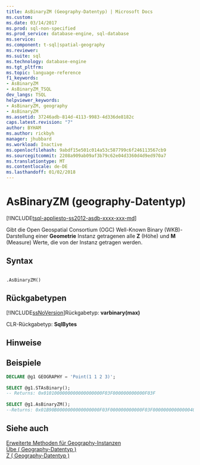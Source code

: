 ```yaml
---
title: AsBinaryZM (Geography-Datentyp) | Microsoft Docs
ms.custom: 
ms.date: 03/14/2017
ms.prod: sql-non-specified
ms.prod_service: database-engine, sql-database
ms.service: 
ms.component: t-sql|spatial-geography
ms.reviewer: 
ms.suite: sql
ms.technology: database-engine
ms.tgt_pltfrm: 
ms.topic: language-reference
f1_keywords:
- AsBinaryZM
- AsBinaryZM_TSQL
dev_langs: TSQL
helpviewer_keywords:
- AsBinaryZM, geography
- AsBinaryZM
ms.assetid: 37246adb-814d-4113-9983-4d336de8182c
caps.latest.revision: "7"
author: BYHAM
ms.author: rickbyh
manager: jhubbard
ms.workload: Inactive
ms.openlocfilehash: 9abdf15e501c014a53c587799c6f246113567cb9
ms.sourcegitcommit: 2208a909ab09af3b79c62e04d3360d4d9ed970a7
ms.translationtype: MT
ms.contentlocale: de-DE
ms.lasthandoff: 01/02/2018
---
```

# <a name="asbinaryzm-geography-data-type"></a>AsBinaryZM (geography-Datentyp)
[!INCLUDE[tsql-appliesto-ss2012-asdb-xxxx-xxx-md](../../includes/tsql-appliesto-ss2012-asdb-xxxx-xxx-md.md)]

  Gibt die Open Geospatial Consortium (OGC) Well-Known Binary (WKB)-Darstellung einer **Geometrie** Instanz getragenen alle **Z** (Höhe) und **M** (Measure) Werte, die von der Instanz getragen werden.  
  
## <a name="syntax"></a>Syntax  
  
```  
  
.AsBinaryZM()  
```  
  
## <a name="return-types"></a>Rückgabetypen  
 [!INCLUDE[ssNoVersion](../../includes/ssnoversion-md.md)]Rückgabetyp: **varbinary(max)**  
  
 CLR-Rückgabetyp: **SqlBytes**  
  
## <a name="remarks"></a>Hinweise  
  
## <a name="examples"></a>Beispiele  
  
```sql  
DECLARE @g1 GEOGRAPHY = 'Point(1 1 2 3)';  
  
SELECT @g1.STAsBinary();  
-- Returns: 0x0101000000000000000000F03F000000000000F03F  
  
SELECT @g1.AsBinaryZM();  
--Returns: 0x01B90B0000000000000000F03F000000000000F03F00000000000000400000000000000840  
```  
  
## <a name="see-also"></a>Siehe auch  
 [Erweiterte Methoden für Geography-Instanzen](../../t-sql/spatial-geography/extended-methods-on-geography-instances.md)   
 [Übe &#40; Geography-Datentyp &#41;](../../t-sql/spatial-geography/m-geography-data-type.md)   
 [Z &#40; Geography-Datentyp &#41;](../../t-sql/spatial-geography/z-geography-data-type.md)  
  
  
